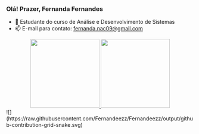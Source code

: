 ### Olá! Prazer, Fernanda Fernandes
 
  - 🌱 Estudante do curso de Análise e Desenvolvimento de Sistemas
  - 📫 E-mail para contato: fernanda.nac09@gmail.com

<div align="center">
    <a href="https://github.com/Fernandeezz">
     <img height="185m" src="https://github-readme-stats.vercel.app/api?username=Fernandeezz&show_icons=true&theme=midnight-purple&include_all_commits=true&count_private=true"/>
     <img height="185em" src="https://github-readme-stats.vercel.app/api/top-langs/?username=Fernandeezz&layout=compact&langs_count=16&theme=midnight-purple"/>
    </a>
  </div>
![](https://raw.githubusercontent.com/Fernandeezz/Fernandeezz/output/github-contribution-grid-snake.svg)
